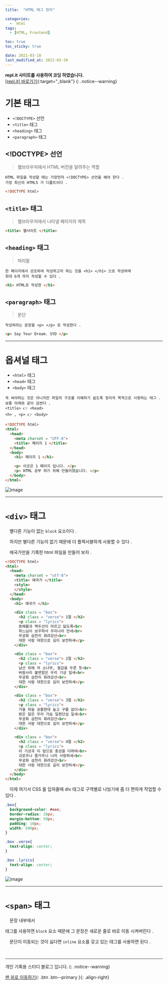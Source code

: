 ```yaml
---
title:  "HTML 태그 정리" 

categories:
  -  Html
tags:
  - [HTML, Frontend]

toc: true
toc_sticky: true

date: 2021-03-18
last_modified_at: 2021-03-20
---
```

**repl.it 사이트를 사용하여 코딩 하였습니다.**   
[[repl.it] 바로가기](https://replit.com/){:target="_blank"}
{: .notice--warning}

# 기본 태그

- `<!DOCTYPE>` 선언
- `<title>` 태그
- `<heading>` 태그
- `<paragraph>` 태그

## <!DOCTYPE> 선언

> 웹브라우저에서 HTML 버전을 알려주는 역할

```
HTML 파일을 작성할 때는 가장먼저 <!DOCTYPE> 선언을 해야 한다 .   
가장 최신의 HTML5 가 디폴트이다 .
```
```html
<!DOCTYPE html>
```

## `<title>` 태그

> 웹브라우저에서 나타낼 페이지의 제목

```html
<title> 웹사이트 </title> 
```

## `<heading>` 태그

> 머리말

```
한 페이지에서 강조하여 작성하고자 하는 것을 <h1> </h1> 으로 작성하며
최대 6개 까지 작성할 수 있다 .
```
```html
<h1> HTML로 작성한 </h1>
```

## `<paragraph>` 태그

> 문단

```
작성하려는 문장을 <p> </p> 로 작성한다 .
```
```html
<p> Say Your Dream. SYD </p>
```

***

# 옵셔널 태그

- `<html>` 태그
- `<head>` 태그
- `<body>` 태그

```
꼭 써야하는 것은 아니지만 파일의 구조를 이해하기 쉽도록 정리의 목적으로 사용하는 태그 .
보통 아래와 같이 감싼다 .
<title> 👉 <head>
<h> , <p> 👉 <body> 
```
```html
<!DOCTYPE html>
<html>
  <head>
    <meta charset = "UTF-8">
    <title> 페이지 1 </title> 
  </head>
  <body>
    <h1> 페이지 1 </h1>

    <p> 이곳은 1 페이지 입니다. </p>
    <p> HTML 공부 하기 위해 만들어졌습니다. </p>
  </body>
</html>
```

![image](https://user-images.githubusercontent.com/50429028/111626202-11e61b00-8831-11eb-8313-9a85f206c40a.png)

***

# `<div>` 태그

　별다른 기능이 없는 `block` 요소이다 .

　하지만 별다른 기능이 없기 때문에 더 플렉서블하게 사용할 수 있다 .

　애국가만을 기록한 html 파일을 만들어 보자 .
```html
<!DOCTYPE html>
<html>
  <head>
    <meta charset = "utf-8">
    <title> 애국가 </title>
    <style>
    </style>
  </head>
  <body>
    <h1> 애국가 </h1>

    <div class = "box">
      <h2 class = "verse"> 1절 </h2>
      <p class = "lyrics">
      동해물과 백두산이 마르고 닳도록<br>
      하느님이 보우하사 우리나라 만세<br>
      무궁화 삼천리 화려강산<br>
      대한 사람 대한으로 길이 보전하세</p>
    </div>

    <div class = "box">
      <h2 class = "verse"> 2절 </h2>
      <p class = "lyrics">
      남산 위에 저 소나무, 철갑을 두른 듯<br>
      바람서리 불변함은 우리 기상 일세<br>
      무궁화 삼천리 화려강산<br>
      대한 사람 대한으로 길이 보전하세</p>
    </div>

    <div class = "box">
      <h2 class = "verse"> 3절 </h2>
      <p class = "lyrics">
      가을 하늘 공활한데 높고 구름 없이<br>
      밝은 달은 우리 가슴 일편단심 일세<br>
      무궁화 삼천리 화려강산<br>
      대한 사람 대한으로 길이 보전하세</p>
    </div>

    <div class = "box">
      <h2 class = "verse"> 4절 </h2>
      <p class = "lyrics">
      이 기상과 이 맘으로 충성을 다하여<br>
      괴로우나 즐거우나 나라 사랑하세<br>
      무궁화 삼천리 화려강산<br>
      대한 사람 대한으로 길이 보전하세</p>
    </div>
  </body>
</html>
```

　이제 여기서 CSS 를 입혀줄때 div 태그로 구역별로 나눴기에 좀 더 편하게 작업할 수 있다 .

```css
.box{
  background-color: #eee;
  border-radius: 20px;
  margin-bottom: 50px;
  padding: 10px;
  width: 500px;
}

.box .verse{
  text-align: center;
}

.box .lyrics{
  text-align: center;
}
```

![image](https://user-images.githubusercontent.com/50429028/111862069-25f75d00-8996-11eb-9a33-3d3dde080545.png)

***

# `<span>` 태그

　문장 내부에서 <div> 태그를 사용하면 `block` 요소 때문에 그 문장은 새로운 줄로 바로 이동 시켜버린다 .

　문단이 이동되는 것이 싫다면 `inline` 요소를 갖고 있는 <span> 태그를 사용하면 된다 .

<br>

***

개인 기록용 스터디 블로그 입니다.
{: .notice--warning}

[맨 위로 이동하기](#){: .btn .btn--primary }{: .align-right}